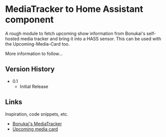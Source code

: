 # MediaTracker to Home Assistant component

A rough module to fetch upcoming show information from Bonukai's self-hosted media tracker and bring it into a HASS sensor. This can be used with the Upcoming-Media-Card too.

More information to follow...

## Version History

* 0.1
    * Initial Release

## Links

Inspiration, code snippets, etc.
* [Bonukai's MediaTracker](https://github.com/bonukai/MediaTracker)
* [Upcoming media card](https://github.com/custom-cards/upcoming-media-card)
